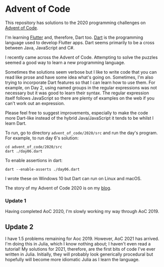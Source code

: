 # Advent of Code

This repository has solutions to the 2020 programming challenges on [Advent of Code](https://adventofcode.com). 

I'm learning [Flutter](https://api.flutter.dev/index.html) and, therefore, Dart too. [Dart](https://dart.dev/) is the programming language used to develop Flutter apps. Dart seems primarily to be a cross between Java, JavaScript and C#.

I recently came across the Advent of Code. Attempting to solve the puzzles seemed a good way to learn a new programming language.

Sometimes the solutions seem verbose but I like to write code that you can read like prose and have some idea what's going on. Sometimes, I'm also trying to incorporate Dart features so that I can learn how to use them. For example, on Day 2, using named groups in the regular expressions was not necessary but it was good to learn their syntax. The regular expression itself follows JavaScript so there are plenty of examples on the web if you can't work out an expression.

Please feel free to suggest improvements, especially to make the code more Dart-like instead of the hybrid Java/JavaScript it tends to be whilst I learn Dart.

To run, go to directory `advent_of_code/2020/src` and run the day's program. For example, to run day 6's solution:
```
cd advent_of_code/2020/src
dart ./day06.dart
```

To enable assertions in dart:

```
dart --enable-asserts ./day06.dart
```

I wrote these on Windows 10 but Dart can run on Linux and macOS.

The story of my Advent of Code 2020 is on my [blog](https://prafulkapadia.com/2021/01/05/advent-of-code-2020/).


### Update 1

Having completed AoC 2020, I'm slowly working my way through AoC 2019.

## Update 2

I have 1.5 problems remaining for Aoc 2019. However, AoC 2021 has arrived. I'm doing this in Julia, which I know nothing about; I haven't even read a tutorial! My solutions for 2021, therefore, are the first bits of code I've ever written in Julia. Initially, they will probably look generically procedural but hopefully will become more idiomatic Julia as I learn the language.